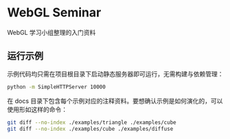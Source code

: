 # WebGL Seminar
WebGL 学习小组整理的入门资料

## 运行示例
示例代码均只需在项目根目录下启动静态服务器即可运行，无需构建与依赖管理：

``` bash
python -m SimpleHTTPServer 10000
```

在 docs 目录下包含每个示例对应的注释资料。要想确认示例是如何演化的，可以使用形如这样的命令：

``` bash
git diff --no-index ./examples/triangle ./examples/cube
git diff --no-index ./examples/cube ./examples/diffuse
```

